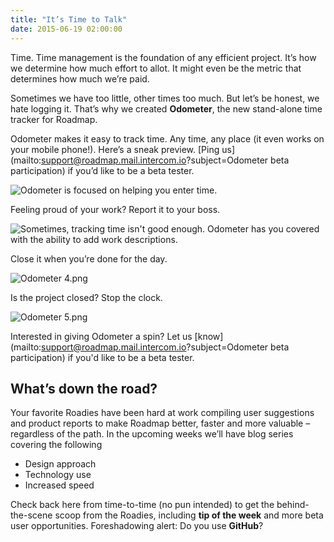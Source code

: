 ```yaml
---
title: "It’s Time to Talk"
date: 2015-06-19 02:00:00
---
```


Time. Time management is the foundation of any efficient project. It’s how we determine how much effort to allot. It might even be the metric that determines how much we’re paid. 

Sometimes we have too little, other times too much. But let’s be honest, we hate logging it. That’s why we created **Odometer**, the new stand-alone time tracker for Roadmap.

Odometer makes it easy to track time. Any time, any place (it even works on your mobile phone!).  Here’s a sneak preview. [Ping us](mailto:support@roadmap.mail.intercom.io?subject=Odometer beta participation) if you’d like to be a beta tester.

![Odometer is focused on helping you enter time.]({{site.baseurl}}/images/media/odometer-1.png)


Feeling proud of your work? Report it to your boss. 

![Sometimes, tracking time isn't good enough. Odometer has you covered with the ability to add work descriptions.]({{site.baseurl}}/images/media/odometer-3.png)


Close it when you’re done for the day. 

![Odometer 4.png]({{site.baseurl}}/images/media/odometer-4.png)


Is the project closed? Stop the clock.  

![Odometer 5.png]({{site.baseurl}}/images/media/odometer-5.png)


Interested in giving Odometer a spin? Let us [know](mailto:support@roadmap.mail.intercom.io?subject=Odometer beta participation) if you'd like to be a beta tester.

## What’s down the road? 

Your favorite Roadies have been hard at work compiling user suggestions and product reports to make Roadmap better, faster and more valuable – regardless of the path. In the upcoming weeks we’ll have blog series covering the following 

- Design approach
- Technology use
- Increased speed

Check back here from time-to-time (no pun intended) to get the behind-the-scene scoop from the Roadies, including **tip of the week** and more beta user opportunities. Foreshadowing alert: Do you use **GitHub**?
